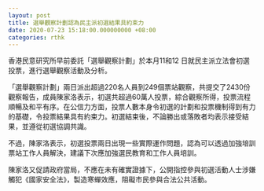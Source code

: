 ```yaml
---
layout: post
title: 選舉觀察計劃認為民主派初選結果具約束力
date: 2020-07-23 15:18:00.000000000 +08:00
categories: rthk
---
```


香港民意研究所早前委託「選舉觀察計劃」於本月11和12 日就民主派立法會初選投票，進行選舉觀察活動及分析。

「選舉觀察計劃」兩日派出超過220名人員到249個票站觀察，共提交了2430份觀察報告，成員陳家洛表示，初選共超過60萬人投票，綜合觀察所得，投票流程順暢及和平有序。在公信力方面，投票人數本身令初選的計劃和投票機制得到有力的基礎，令投票結果具有約束力。初選結束後，不論勝出或落敗者均表示接受結果，並遵從初選協調共識。

不過，陳家洛表示，初選投票兩日出現一些實際運作問題，認為可以透過加強培訓票站工作人員解決，建議下次應加強選民教育和工作人員培訓。

陳家洛又促請政府當局，不應在未有確實證據下，公開指控參與初選活動人士涉嫌觸犯《國家安全法》，製造寒蟬效應，阻礙市民參與合法公共活動。
